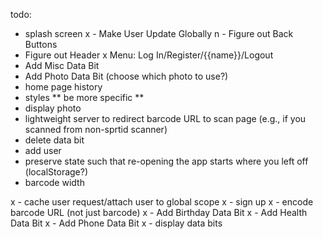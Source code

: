 todo:
- splash screen
x - Make User Update Globally
n - Figure out Back Buttons
- Figure out Header
x Menu: Log In/Register/{{name}}/Logout
- Add Misc Data Bit
- Add Photo Data Bit (choose which photo to use?)
- home page history
- styles ** be more specific **
- display photo
- lightweight server to redirect barcode URL to scan page (e.g., if you scanned from non-sprtid scanner)
- delete data bit
- add user
- preserve state such that re-opening the app starts where you left off (localStorage?)
- barcode width

x - cache user request/attach user to global scope
x - sign up
x - encode barcode URL (not just barcode)
x - Add Birthday Data Bit
x - Add Health Data Bit
x - Add Phone Data Bit
x - display data bits
